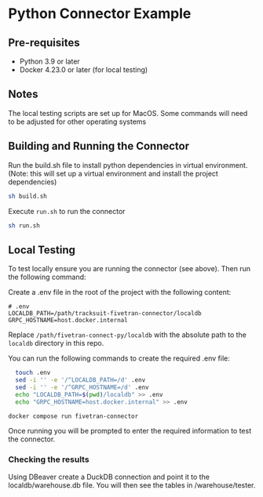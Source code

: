# Python Connector Example

## Pre-requisites
- Python 3.9 or later
- Docker 4.23.0 or later (for local testing)

## Notes
The local testing scripts are set up for MacOS. Some commands will need to be adjusted for other operating systems 

## Building and Running the Connector

Run the build.sh file to install python dependencies in virtual environment. (Note: this will set up a virtual environment and install the project dependencies)
```bash
sh build.sh
```

Execute `run.sh` to run the connector
```bash
sh run.sh
```

## Local Testing
To test locally ensure you are running the connector (see above). Then run the following command:

Create a .env file in the root of the project with the following content:
```plaintext
# .env
LOCALDB_PATH=/path/tracksuit-fivetran-connector/localdb
GRPC_HOSTNAME=host.docker.internal
```
Replace `/path/fivetran-connect-py/localdb` with the absolute path to the `localdb` directory in this repo.

You can run the following commands to create the required .env file:
```bash
  touch .env
  sed -i '' -e '/^LOCALDB_PATH=/d' .env
  sed -i '' -e '/^GRPC_HOSTNAME=/d' .env
  echo "LOCALDB_PATH=$(pwd)/localdb" >> .env
  echo "GRPC_HOSTNAME=host.docker.internal" >> .env
```

```bash
docker compose run fivetran-connector
```

Once running you will be prompted to enter the required information to test the connector.

### Checking the results

Using DBeaver create a DuckDB connection and point it to the localdb/warehouse.db file. You will then see the tables in /warehouse/tester.